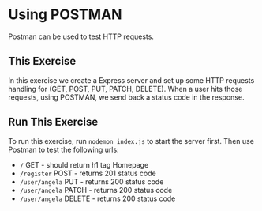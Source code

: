 # Using POSTMAN

Postman can be used to test HTTP requests.

## This Exercise

In this exercise we create a Express server and set up some HTTP requests handling for (GET, POST, PUT, PATCH, DELETE). When a user hits those requests, using POSTMAN, we send back a status code in the response.

## Run This Exercise

To run this exercise, run `nodemon index.js` to start the server first. Then use Postman to test the following urls:

- `/` GET - should return h1 tag Homepage
- `/register` POST - returns 201 status code
- `/user/angela` PUT - returns 200 status code
- `/user/angela` PATCH - returns 200 status code
- `/user/angela` DELETE - returns 200 status code
